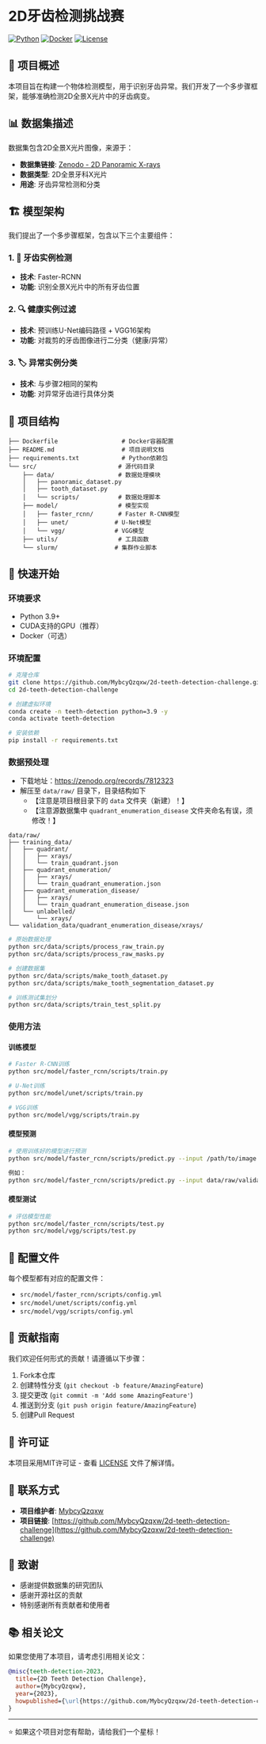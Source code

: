 # 2D牙齿检测挑战赛

[![Python](https://img.shields.io/badge/Python-3.9-blue.svg)](https://www.python.org/)
[![Docker](https://img.shields.io/badge/Docker-支持-blue.svg)](https://www.docker.com/)
[![License](https://img.shields.io/badge/License-MIT-green.svg)](LICENSE)

## 📝 项目概述

本项目旨在构建一个物体检测模型，用于识别牙齿异常。我们开发了一个多步骤框架，能够准确检测2D全景X光片中的牙齿病变。

## 📊 数据集描述

数据集包含2D全景X光片图像，来源于：
- **数据集链接**: [Zenodo - 2D Panoramic X-rays](https://zenodo.org/record/7812323#.ZDQE1uxBwUG)
- **数据类型**: 2D全景牙科X光片
- **用途**: 牙齿异常检测和分类

## 🏗️ 模型架构

我们提出了一个多步骤框架，包含以下三个主要组件：

### 1. 🦷 牙齿实例检测
- **技术**: Faster-RCNN
- **功能**: 识别全景X光片中的所有牙齿位置

### 2. 🔍 健康实例过滤
- **技术**: 预训练U-Net编码路径 + VGG16架构
- **功能**: 对裁剪的牙齿图像进行二分类（健康/异常）

### 3. 🏷️ 异常实例分类
- **技术**: 与步骤2相同的架构
- **功能**: 对异常牙齿进行具体分类

## 📁 项目结构

```
├── Dockerfile                  # Docker容器配置
├── README.md                   # 项目说明文档
├── requirements.txt            # Python依赖包
└── src/                       # 源代码目录
    ├── data/                  # 数据处理模块
    │   ├── panoramic_dataset.py
    │   ├── tooth_dataset.py
    │   └── scripts/           # 数据处理脚本
    ├── model/                 # 模型实现
    │   ├── faster_rcnn/       # Faster R-CNN模型
    │   ├── unet/             # U-Net模型
    │   └── vgg/              # VGG模型
    ├── utils/                 # 工具函数
    └── slurm/                # 集群作业脚本
```

## 🚀 快速开始

### 环境要求

- Python 3.9+
- CUDA支持的GPU（推荐）
- Docker（可选）

### 环境配置

```bash
# 克隆仓库
git clone https://github.com/MybcyQzqxw/2d-teeth-detection-challenge.git
cd 2d-teeth-detection-challenge

# 创建虚拟环境
conda create -n teeth-detection python=3.9 -y
conda activate teeth-detection

# 安装依赖
pip install -r requirements.txt
```

### 数据预处理

- 下载地址：<https://zenodo.org/records/7812323>
- 解压至 `data/raw/` 目录下，目录结构如下
  - 【注意是项目根目录下的 `data` 文件夹（新建）！】
  - 【注意源数据集中 `quadrant_enumeration_disease` 文件夹命名有误，须修改！】

```
data/raw/
├── training_data/
│   ├── quadrant/
│   │   ├── xrays/
│   │   └── train_quadrant.json
│   ├── quadrant_enumeration/
│   │   ├── xrays/
│   │   └── train_quadrant_enumeration.json
│   ├── quadrant_enumeration_disease/
│   │   ├── xrays/
│   │   └── train_quadrant_enumeration_disease.json
│   └── unlabelled/
│       └── xrays/
└── validation_data/quadrant_enumeration_disease/xrays/
```

```bash
# 原始数据处理
python src/data/scripts/process_raw_train.py
python src/data/scripts/process_raw_masks.py

# 创建数据集
python src/data/scripts/make_tooth_dataset.py
python src/data/scripts/make_tooth_segmentation_dataset.py

# 训练测试集划分
python src/data/scripts/train_test_split.py
```

### 使用方法

#### 训练模型

```bash
# Faster R-CNN训练
python src/model/faster_rcnn/scripts/train.py

# U-Net训练
python src/model/unet/scripts/train.py

# VGG训练
python src/model/vgg/scripts/train.py
```

#### 模型预测

```bash
# 使用训练好的模型进行预测
python src/model/faster_rcnn/scripts/predict.py --input /path/to/image --output /path/to/output

例如：
python src/model/faster_rcnn/scripts/predict.py --input data/raw/validation_data/quadrant_enumeration_disease/xrays --output output
```

#### 模型测试

```bash
# 评估模型性能
python src/model/faster_rcnn/scripts/test.py
python src/model/vgg/scripts/test.py
```

## 🔧 配置文件

每个模型都有对应的配置文件：
- `src/model/faster_rcnn/scripts/config.yml`
- `src/model/unet/scripts/config.yml`
- `src/model/vgg/scripts/config.yml`

## 🤝 贡献指南

我们欢迎任何形式的贡献！请遵循以下步骤：

1. Fork本仓库
2. 创建特性分支 (`git checkout -b feature/AmazingFeature`)
3. 提交更改 (`git commit -m 'Add some AmazingFeature'`)
4. 推送到分支 (`git push origin feature/AmazingFeature`)
5. 创建Pull Request

## 📄 许可证

本项目采用MIT许可证 - 查看 [LICENSE](LICENSE) 文件了解详情。

## 📧 联系方式

- **项目维护者**: [MybcyQzqxw](https://github.com/MybcyQzqxw)
- **项目链接**: [https://github.com/MybcyQzqxw/2d-teeth-detection-challenge](https://github.com/MybcyQzqxw/2d-teeth-detection-challenge)

## 🙏 致谢

- 感谢提供数据集的研究团队
- 感谢开源社区的贡献
- 特别感谢所有贡献者和使用者

## 📚 相关论文

如果您使用了本项目，请考虑引用相关论文：

```bibtex
@misc{teeth-detection-2023,
  title={2D Teeth Detection Challenge},
  author={MybcyQzqxw},
  year={2023},
  howpublished={\url{https://github.com/MybcyQzqxw/2d-teeth-detection-challenge}}
}
```

---

⭐ 如果这个项目对您有帮助，请给我们一个星标！
